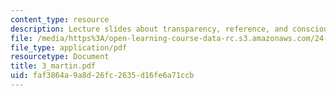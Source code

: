 ```yaml
---
content_type: resource
description: Lecture slides about transparency, reference, and consciousness.
file: /media/https%3A/open-learning-course-data-rc.s3.amazonaws.com/24-500-topics-in-philosophy-of-mind-perceptual-experience-spring-2007/faf3864a9a8d26fc2635d16fe6a71ccb_3_martin.pdf
file_type: application/pdf
resourcetype: Document
title: 3_martin.pdf
uid: faf3864a-9a8d-26fc-2635-d16fe6a71ccb
---
```

